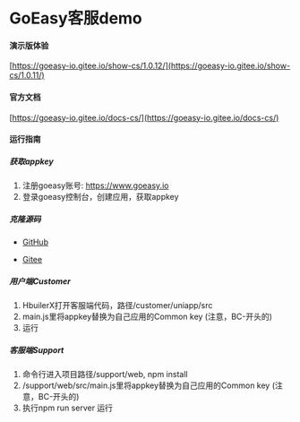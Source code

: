 # GoEasy客服demo

#### 演示版体验

[https://goeasy-io.gitee.io/show-cs/1.0.12/](https://goeasy-io.gitee.io/show-cs/1.0.11/)

#### 官方文档

[https://goeasy-io.gitee.io/docs-cs/](https://goeasy-io.gitee.io/docs-cs/)

#### 运行指南

##### 获取appkey

1. 注册goeasy账号: https://www.goeasy.io
2. 登录goeasy控制台，创建应用，获取appkey

#####  克隆源码

* [GitHub](https://github.com/goeasy-io/demo-customr-support)

* [Gitee](https://gitee.com/goeasy-io/demo-customer-service)


##### 用户端Customer

1. HbuilerX打开客服端代码，路径/customer/uniapp/src
2. main.js里将appkey替换为自己应用的Common key (注意，BC-开头的)
3. 运行



##### 客服端Support


1. 命令行进入项目路径/support/web, npm install
2. /support/web/src/main.js里将appkey替换为自己应用的Common key (注意，BC-开头的)
3. 执行npm run server 运行






